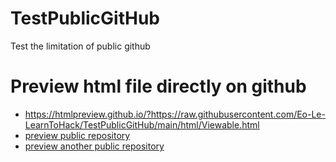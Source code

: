 # TestPublicGitHub
Test the limitation of public github  
  
# Preview html file directly on github
- https://htmlpreview.github.io/?https://raw.githubusercontent.com/Eo-Le-LearnToHack/TestPublicGitHub/main/html/Viewable.html
- [preview public repository](https://htmlpreview.github.io/?https://raw.githubusercontent.com/Eo-Le-LearnToHack/TestPublicGitHub/main/html/Viewable.html)
- [preview another public repository](https://raw.githubusercontent.com/Eo-Le-LearnToHack/KunstigIntelligens_Eksamensprojekt_BDReminder/main/Prompt_history/01_Prompt_history.html)
